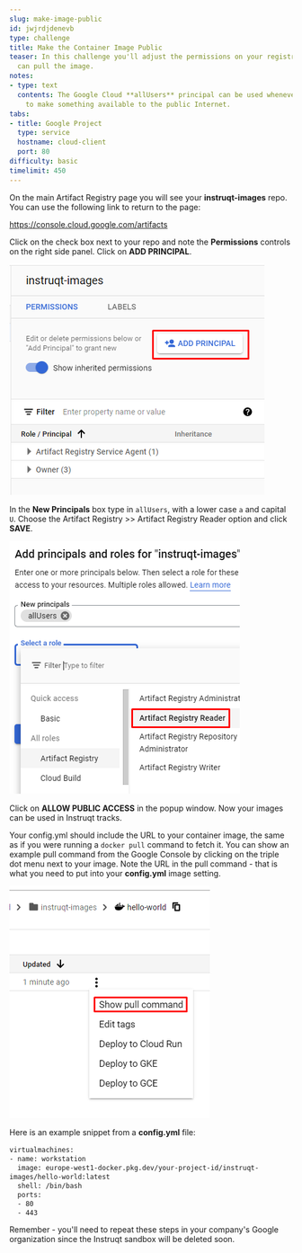 ```yaml
---
slug: make-image-public
id: jwjrdjdenevb
type: challenge
title: Make the Container Image Public
teaser: In this challenge you'll adjust the permissions on your registry so that Instruqt
  can pull the image.
notes:
- type: text
  contents: The Google Cloud **allUsers** principal can be used whenever you need
    to make something available to the public Internet.
tabs:
- title: Google Project
  type: service
  hostname: cloud-client
  port: 80
difficulty: basic
timelimit: 450
---
```

On the main Artifact Registry page you will see your **instruqt-images** repo. You can use the following link to return to the page:

https://console.cloud.google.com/artifacts

Click on the check box next to your repo and note the **Permissions** controls on the right side panel. Click on **ADD PRINCIPAL**.

![Add Principal](../assets/add_principal.png)

In the **New Principals** box type in `allUsers`, with a lower case `a` and capital `U`. Choose the Artifact Registry >> Artifact Registry Reader option and click **SAVE**.

![All Users](../assets/all_users_access.png)

Click on **ALLOW PUBLIC ACCESS** in the popup window. Now your images can be used in Instruqt tracks.

Your config.yml should include the URL to your container image, the same as if you were running a `docker pull` command to fetch it. You can show an example pull command from the Google Console by clicking on the triple dot menu next to your image. Note the URL in the pull command - that is what you need to put into your **config.yml** image setting.

![Show Pull](../assets/show_pull_command.png)

Here is an example snippet from a **config.yml** file:

```
virtualmachines:
- name: workstation
  image: europe-west1-docker.pkg.dev/your-project-id/instruqt-images/hello-world:latest
  shell: /bin/bash
  ports:
  - 80
  - 443
```

Remember - you'll need to repeat these steps in your company's Google organization since the Instruqt sandbox will be deleted soon.